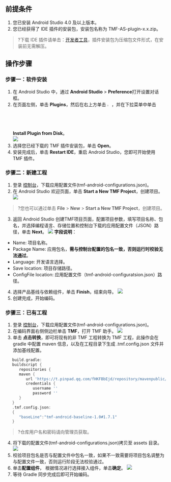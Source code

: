 ## 前提条件
1. 您已安装 Android Studio 4.0 及以上版本。
2. 您已经获得了 IDE 插件的安装包，安装包名称为 TMF-AS-plugin-x.x.zip。
>?下载 IDE 插件请单击：[开发者工具](https://tmf-warehouse-1257849200.cos.ap-beijing.myqcloud.com/tmf/ide/TMF-AS-plugin.zip)，插件安装包为压缩包文件形式，在安装前无需解压。

## 操作步骤

### 步骤一：软件安装
1. 在 Android Studio 中，通过 **Android Studio** > **Preference**打开设置对话框。
2. 在页面左侧，单击 **Plugins**，然后在右上方单击 <img src="https://qcloudimg.tencent-cloud.cn/raw/e618f71cd3c5384c31735f3354a2c805.png" width="2%"> ，并在下拉菜单中单击 **Install Plugin from Disk**。  
![](https://qcloudimg.tencent-cloud.cn/raw/fcd3ebc926d99ac2030545568852947d.png)
3. 选择您已经下载的 TMF 插件安装包，单击 **Open**。
4. 安装完成后，单击 **Restart IDE**，重启 Android Studio，您即可开始使用 TMF 插件。


### 步骤二：新建工程
1. 登录 [控制台](https://console.cloud.tencent.com/tmf)，下载应用配置文件(tmf-android-configurations.json)。
2. 在 Android Studio 欢迎页面，单击 **Start a New TMF Project**，创建项目。   
![](https://qcloudimg.tencent-cloud.cn/raw/f3dcddf0549f71a9d42aefb03f69969d.png)
>?您也可以通过单击 **File** > **New** > **Start a New TMF Project**，创建项目。
>
3. 返回 Android Studio 创建TMF项目页面，配置项目参数，填写项目名称、包名，并选择编程语言、存储位置和控制台下载的应用配置文件（JSON）路径，单击 **Next**。
![](https://qcloudimg.tencent-cloud.cn/raw/bb3352ee185c5b70776226bcb0180edc.png)
**字段说明**：
  - Name: 项目名称。
  - Package Name: 应用包名，**需与控制台配置的包名一致，否则运行时校验无法通过**。
  - Language: 开发语言选择。
  - Save location: 项目存储路径。
  - ConfigFile location: 应用配置文件（tmf-android-configuratsion.json）路径。
4. 选择产品基线与依赖组件，单击 **Finish**，结束向导。
![](https://qcloudimg.tencent-cloud.cn/raw/201d9618f5ef1fca46a9dfbc38d380ab.png)
5. 创建完成，开始编码。


### 步骤三：已有工程
1. 登录 [控制台](https://console.cloud.tencent.com/tmf)，下载应用配置文件(tmf-android-configurations.json)。
2. 在编码界面右侧侧边栏单击 **TMF**，打开 TMF 助手。
![](https://qcloudimg.tencent-cloud.cn/raw/ac1628da1f1126aca4fb91b6855492ce.png)
3. 单击 **点击转换**，即可将现有的非 TMF 工程转换为 TMF 工程，此操作会在 gradle 中配置 maven 信息，以及在工程目录下生成 .tmf.config.json 文件并添加基线配置。
```groovy
   build.gradle:
   buildscript {
      repositories {
      maven {
         url 'https://t.pinpad.qq.com/fHKFBbEjd/repository/mavenpublic/'
         credentials {
            username ''
            password ''
      }
   }
   .tmf.config.json:
   {
      "baseLine":"tmf-android-baseline-1.0#1.7.1"
   }
```
>?仓库用户名和密码请向管理员获取。
>
4. 将下载的配置文件(tmf-android-configurations.json)拷贝至 assets 目录。
![](https://qcloudimg.tencent-cloud.cn/raw/c768f103a1711f83f03520a73180ff15.png)
5. 校验项目包名是否与配置文件中包名一致，如果不一致需要将项目包名调整为与配置文件一致，否则运行阶段无法校验通过。
6. 单击**配置组件**， 根据情况进行选择接入组件，单击**确定**。
![](https://qcloudimg.tencent-cloud.cn/raw/3b035146a03a44cdb9bce5e166be7a0e.png)
7. 等待 Gradle 同步完成后即可开始编码。
